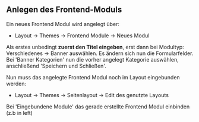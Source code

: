 ## Anlegen des Frontend-Moduls

Ein neues Frontend Modul wird angelegt über:

* Layout -> Themes -> Frontend Module -> Neues Modul

Als erstes unbedingt **zuerst den Titel eingeben**, erst dann bei Modultyp:
Verschiedenes -> Banner auswählen. Es ändern sich nun die Formularfelder.
Bei 'Banner Kategorien' nun die vorher angelegt Kategorie auswählen,
anschließend 'Speichern und Schließen'.

Nun muss das angelegte Frontend Modul noch im Layout eingebunden werden:

* Layout -> Themes -> Seitenlayout -> Edit des genutzte Layouts

Bei 'Eingebundene Module' das gerade erstellte Frontend Modul einbinden
(z.b in left)
